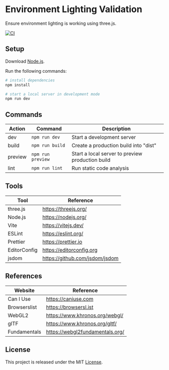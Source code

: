 # Environment Lighting Validation

Ensure environment lighting is working using three.js.

[![CI][ci-badge]][ci-url]

## Setup

Download [Node.js](https://nodejs.org/en/download/).

Run the following commands:

```bash
# install dependencies
npm install

# start a local server in development mode
npm run dev
```

## Commands

| Action  | Command           | Description                                      |
| ------- | ----------------- | ------------------------------------------------ |
| dev     | `npm run dev`     | Start a development server                       |
| build   | `npm run build`   | Create a production build into "dist"            |
| preview | `npm run preview` | Start a local server to preview production build |
| lint    | `npm run lint`    | Run static code analysis                         |

## Tools

| Tool         | Reference                      |
| ------------ | ------------------------------ |
| three.js     | https://threejs.org/           |
| Node.js      | https://nodejs.org/            |
| Vite         | https://vitejs.dev/            |
| ESLint       | https://eslint.org/            |
| Prettier     | https://prettier.io            |
| EditorConfig | https://editorconfig.org       |
| jsdom        | https://github.com/jsdom/jsdom |

## References

| Website      | Reference                       |
| ------------ | ------------------------------- |
| Can I Use    | https://caniuse.com             |
| Browserslist | https://browsersl.ist           |
| WebGL2       | https://www.khronos.org/webgl/  |
| glTF         | https://www.khronos.org/gltf/   |
| Fundamentals | https://webgl2fundamentals.org/ |

## License

This project is released under the MIT [License](LICENSE).

[ci-badge]: https://github.com/epreston/test-lighting/actions/workflows/ci.yml/badge.svg
[ci-url]: https://github.com/epreston/test-lighting/actions
